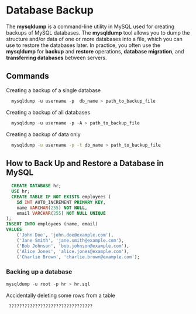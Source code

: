 # Database Backup
The **mysqldump** is a command-line utility in MySQL used for creating backups of MySQL databases.
The **mysqldump** tool allows you to dump the structure and/or data of one or more databases into a file, which you can use to restore the databases later.
In practice, you often use the **mysqldump** for **backup** and **restore** operations, **database migration**, and **transferring databases** between servers.

## Commands

Creating a backup of a single database

```sql
  mysqldump -u username -p  db_name > path_to_backup_file
```

Creating a backup of all databases

```sql
  mysqldump -u username -p -A > path_to_backup_file
```

Creating a backup of data only

```bash
  mysqldump -u username -p -t db_name > path_to_backup_file
```

## How to Back Up and Restore a Database in MySQL

```sql
  CREATE DATABASE hr;
  USE hr;
  CREATE TABLE IF NOT EXISTS employees (
    id INT AUTO_INCREMENT PRIMARY KEY,
    name VARCHAR(255) NOT NULL,
    email VARCHAR(255) NOT NULL UNIQUE
);
INSERT INTO employees (name, email) 
VALUES
    ('John Doe', 'john.doe@example.com'),
    ('Jane Smith', 'jane.smith@example.com'),
    ('Bob Johnson', 'bob.johnson@example.com'),
    ('Alice Jones', 'alice.jones@example.com'),
    ('Charlie Brown', 'charlie.brown@example.com');
```
### Backing up a database
```sql
mysqldump -u root -p hr > hr.sql
```
Accidentally deleting some rows from a table
```sql
 ????????????????????????????????
```
